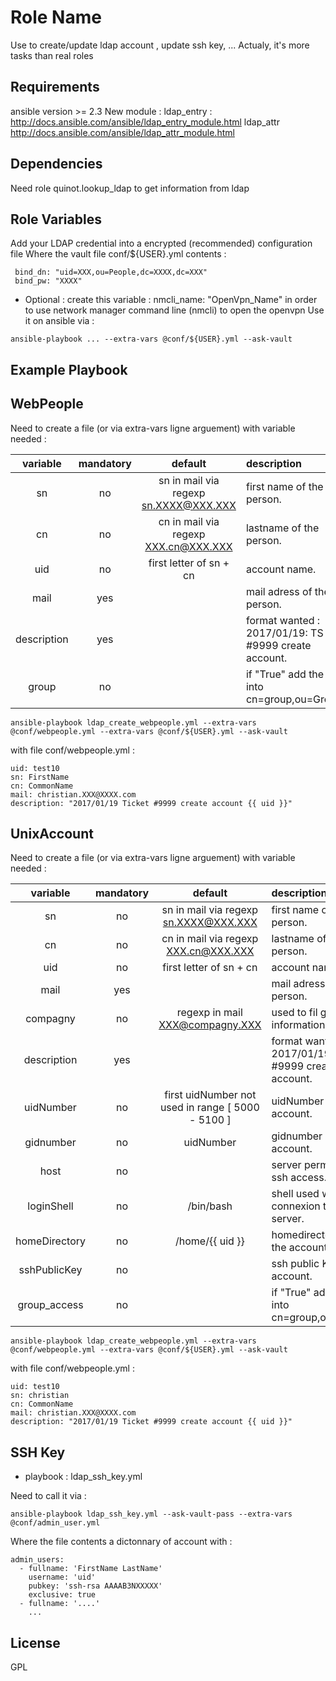 Role Name
=========
Use to create/update ldap account , update ssh key, ...
Actualy, it's more tasks than real roles

Requirements
------------
ansible version >= 2.3
New module : 
ldap_entry : http://docs.ansible.com/ansible/ldap_entry_module.html
ldap_attr http://docs.ansible.com/ansible/ldap_attr_module.html

Dependencies
------------
Need role quinot.lookup_ldap to get information from ldap

Role Variables
--------------
Add your LDAP credential into a encrypted (recommended) configuration file
Where the vault file conf/${USER}.yml contents :
```
 bind_dn: "uid=XXX,ou=People,dc=XXXX,dc=XXX"
 bind_pw: "XXXX"
```
* Optional :
create this variable : nmcli_name: "OpenVpn_Name"
in order to use network manager command line (nmcli) to open the openvpn
Use it on ansible via : 
```
ansible-playbook ... --extra-vars @conf/${USER}.yml --ask-vault
```

Example Playbook
----------------

## WebPeople

Need to create a file (or via extra-vars ligne arguement) with variable needed : 

| variable | mandatory |default | description |
|:--------:|:---------:|:------:|:------------|
| sn | no | sn in mail via regexp sn.XXXX@XXX.XXX | first name of the person. |
| cn | no | cn in mail via regexp XXX.cn@XXX.XXX | lastname of the person. |
| uid | no | first letter of sn + cn | account name. |
| mail | yes | | mail adress of the person. |
| description | yes | | format wanted : 2017/01/19: TS #9999 create account. |
| group | no | | if "True" add the uid into cn=group,ou=Group... |

```
ansible-playbook ldap_create_webpeople.yml --extra-vars @conf/webpeople.yml --extra-vars @conf/${USER}.yml --ask-vault
```
with file conf/webpeople.yml :
```
uid: test10
sn: FirstName
cn: CommonName
mail: christian.XXX@XXXX.com
description: "2017/01/19 Ticket #9999 create account {{ uid }}"
```

## UnixAccount

Need to create a file (or via extra-vars ligne arguement) with variable needed :

| variable | mandatory |default | description |
|:--------:|:---------:|:------:|:------------|
| sn | no | sn in mail via regexp sn.XXXX@XXX.XXX | first name of the person. |
| cn | no | cn in mail via regexp XXX.cn@XXX.XXX | lastname of the person. |
| uid   | no | first letter of sn + cn | account name. |
| mail | yes | | mail adress of the person. |
| compagny | no | regexp in mail XXX@compagny.XXX | used to fil gecos information. |
| description | yes | | format wanted : 2017/01/19: TS #9999 create account. |
| uidNumber | no | first uidNumber not used in range [ 5000 - 5100 ]| uidNumber of the account. |
| gidnumber | no | uidNumber | gidnumber of the account. |
| host | no | | server permit to a ssh access. |
| loginShell | no | /bin/bash | shell used when connexion to a server. |
| homeDirectory | no | /home/{{ uid }} | homedirectory of the account. |
| sshPublicKey | no | | ssh public Key of the account. |
| group_access | no | | if "True" add the uid into cn=group,ou=Group. |

```
ansible-playbook ldap_create_webpeople.yml --extra-vars @conf/webpeople.yml --extra-vars @conf/${USER}.yml --ask-vault
```
with file conf/webpeople.yml :
```
uid: test10
sn: christian
cn: CommonName
mail: christian.XXX@XXXX.com
description: "2017/01/19 Ticket #9999 create account {{ uid }}"
```

## SSH Key
* playbook : ldap_ssh_key.yml

Need to call it via :
```
ansible-playbook ldap_ssh_key.yml --ask-vault-pass --extra-vars @conf/admin_user.yml
```
Where the file contents a dictonnary of account with :
```
admin_users:
  - fullname: 'FirstName LastName'
    username: 'uid'
    pubkey: 'ssh-rsa AAAAB3NXXXXX'
    exclusive: true
  - fullname: '....'
    ...
```

License
-------

GPL

